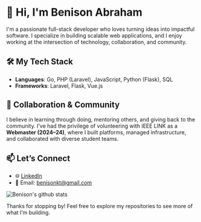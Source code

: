 

<!--
**NoSineB/nosineb** is a ✨ _special_ ✨ repository because its `README.md` (this file) appears on your GitHub profile.

Here are some ideas to get you started:

- 🔭 I’m currently working on ...
- 🌱 I’m currently learning ...
- 👯 I’m looking to collaborate on ...
- 🤔 I’m looking for help with ...
- 💬 Ask me about ...
- 📫 How to reach me: ...
- 😄 Pronouns: ...
- ⚡ Fun fact: ...
-->

# 👋 Hi, I'm Benison Abraham

I'm a passionate full-stack developer who loves turning ideas into impactful software. I specialize in building scalable web applications, and I enjoy working at the intersection of technology, collaboration, and community.

## 🛠️ My Tech Stack

- **Languages**: Go, PHP (Laravel), JavaScript, Python (Flask), SQL  
- **Frameworks**: Laravel, Flask, Vue.js    


## 🤝 Collaboration & Community

I believe in learning through doing, mentoring others, and giving back to the community. I’ve had the privilege of volunteering with IEEE LINK as a **Webmaster (2024–24)**, where I built platforms, managed infrastructure, and collaborated with diverse student teams.


## 📫 Let’s Connect

- 🌐 [LinkedIn](https://www.linkedin.com/in/benison-abraham)
- 📨 Email: benisonkt@gmail.com

![Benison's github stats](https://github-readme-stats.vercel.app/api?username=nosineb&hide=["issues"]&show_icons=true)


Thanks for stopping by! Feel free to explore my repositories to see more of what I’m building.

